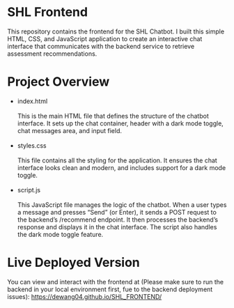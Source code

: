 # SHL Frontend
This repository contains the frontend for the SHL Chatbot. I built this simple HTML, CSS, and JavaScript application to create an interactive chat interface that communicates with the backend service to retrieve assessment recommendations.
# Project Overview
+ index.html <br><br>
This is the main HTML file that defines the structure of the chatbot interface. It sets up the chat container, header with a dark mode toggle, chat messages area, and input field.<br><br>
+ styles.css <br><br>
This file contains all the styling for the application. It ensures the chat interface looks clean and modern, and includes support for a dark mode toggle.<br><br>
+ script.js<br><br>
This JavaScript file manages the logic of the chatbot. When a user types a message and presses “Send” (or Enter), it sends a POST request to the backend’s /recommend endpoint. It then processes the backend’s response and displays it in the chat interface. The script also handles the dark mode toggle feature.
# Live Deployed Version

You can view and interact with the frontend at (Please make sure to run the backend in your local environment first, fue to the backend deployment issues):
https://dewang04.github.io/SHL_FRONTEND/
